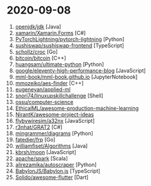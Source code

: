 # 2020-09-08

1. [openjdk/jdk](https://github.com/openjdk/jdk "JDK main-line development") [Java]
2. [xamarin/Xamarin.Forms](https://github.com/xamarin/Xamarin.Forms "Xamarin.Forms Official Home") [C#]
3. [PyTorchLightning/pytorch-lightning](https://github.com/PyTorchLightning/pytorch-lightning "The lightweight PyTorch wrapper for high-performance AI research. Scale your models, not the boilerplate.") [Python]
4. [sushiswap/sushiswap-frontend](https://github.com/sushiswap/sushiswap-frontend "") [TypeScript]
5. [schollz/croc](https://github.com/schollz/croc "Easily and securely send things from one computer to another 🐊 📦") [Go]
6. [bitcoin/bitcoin](https://github.com/bitcoin/bitcoin "Bitcoin Core integration/staging tree") [C++]
7. [huangsam/ultimate-python](https://github.com/huangsam/ultimate-python "Ultimate Python study guide for newcomers and professionals alike. 🐍 🐍 🐍") [Python]
8. [google/eleventy-high-performance-blog](https://github.com/google/eleventy-high-performance-blog "A high performance blog template for the 11ty static site generator.") [JavaScript]
9. [mml-book/mml-book.github.io](https://github.com/mml-book/mml-book.github.io "Companion webpage to the book Mathematics For Machine Learning") [JupyterNotebook]
10. [mmozeiko/aes-finder](https://github.com/mmozeiko/aes-finder "Utility to find AES keys in running processes") [C++]
11. [eugeneyan/applied-ml](https://github.com/eugeneyan/applied-ml "📚 Papers & articles of companies sharing their work on applied data science & machine learning.") 
12. [snori74/linuxupskillchallenge](https://github.com/snori74/linuxupskillchallenge "Learn the skills required to sysadmin a remote Linux server from the commandline.") [Shell]
13. [ossu/computer-science](https://github.com/ossu/computer-science "🎓 Path to a free self-taught education in Computer Science!") 
14. [EthicalML/awesome-production-machine-learning](https://github.com/EthicalML/awesome-production-machine-learning "A curated list of awesome open source libraries to deploy, monitor, version and scale your machine learning") 
15. [NirantK/awesome-project-ideas](https://github.com/NirantK/awesome-project-ideas "Curated list of Machine Learning, NLP, Vision, Recommender Systems Project Ideas") 
16. [flybywiresim/a32nx](https://github.com/flybywiresim/a32nx "The A32NX Project is a community driven open source project to create a free Airbus A320neo in Microsoft Flight Simulator that is as close to reality as possible. It aims to enhance the default A320neo by improving the systems depth and functionality to bring it up to payware-level, all for free.") [JavaScript]
17. [r3nhat/GRAT2](https://github.com/r3nhat/GRAT2 "We developed GRAT2 Command & Control (C2) project for learning purpose.") [C#]
18. [mingrammer/diagrams](https://github.com/mingrammer/diagrams "🎨 Diagram as Code for prototyping cloud system architectures") [Python]
19. [fatedier/frp](https://github.com/fatedier/frp "A fast reverse proxy to help you expose a local server behind a NAT or firewall to the internet.") [Go]
20. [williamfiset/Algorithms](https://github.com/williamfiset/Algorithms "A collection of algorithms and data structures") [Java]
21. [kbrsh/moon](https://github.com/kbrsh/moon "🌙 The minimal & fast library for functional user interfaces") [JavaScript]
22. [apache/spark](https://github.com/apache/spark "Apache Spark - A unified analytics engine for large-scale data processing") [Scala]
23. [alirezamika/autoscraper](https://github.com/alirezamika/autoscraper "A Smart, Automatic, Fast and Lightweight Web Scraper for Python") [Python]
24. [BabylonJS/Babylon.js](https://github.com/BabylonJS/Babylon.js "Babylon.js is a powerful, beautiful, simple, and open game and rendering engine packed into a friendly JavaScript framework.") [TypeScript]
25. [Solido/awesome-flutter](https://github.com/Solido/awesome-flutter "An awesome list that curates the best Flutter libraries, tools, tutorials, articles and more.") [Dart]

